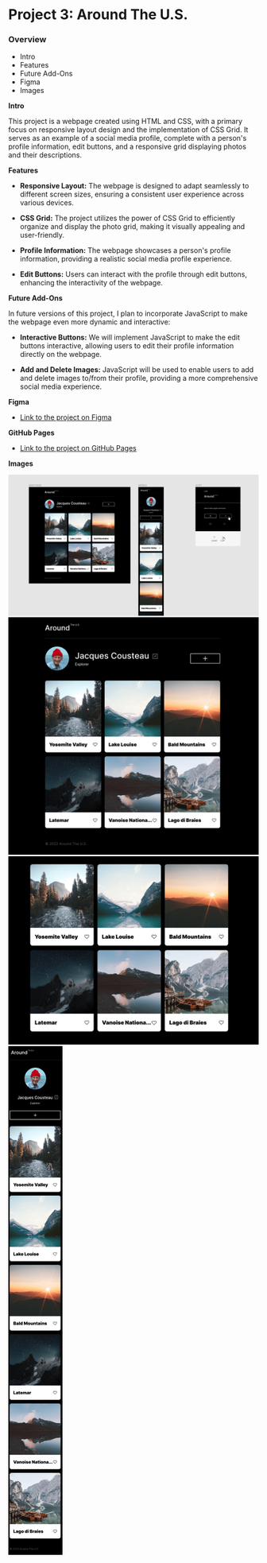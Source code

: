 # Project 3: Around The U.S.

### Overview

- Intro
- Features
- Future Add-Ons
- Figma
- Images

**Intro**

This project is a webpage created using HTML and CSS, with a primary focus on responsive layout design and the implementation of CSS Grid. It serves as an example of a social media profile, complete with a person's profile information, edit buttons, and a responsive grid displaying photos and their descriptions.

**Features**

- **Responsive Layout:** The webpage is designed to adapt seamlessly to different screen sizes, ensuring a consistent user experience across various devices.

- **CSS Grid:** The project utilizes the power of CSS Grid to efficiently organize and display the photo grid, making it visually appealing and user-friendly.

- **Profile Information:** The webpage showcases a person's profile information, providing a realistic social media profile experience.

- **Edit Buttons:** Users can interact with the profile through edit buttons, enhancing the interactivity of the webpage.

**Future Add-Ons**

In future versions of this project, I plan to incorporate JavaScript to make the webpage even more dynamic and interactive:

- **Interactive Buttons:** We will implement JavaScript to make the edit buttons interactive, allowing users to edit their profile information directly on the webpage.

- **Add and Delete Images:** JavaScript will be used to enable users to add and delete images to/from their profile, providing a more comprehensive social media experience.

**Figma**

- [Link to the project on Figma](https://www.figma.com/file/ii4xxsJ0ghevUOcssTlHZv/Sprint-3%3A-Around-the-US?node-id=0%3A1)

**GitHub Pages**

- [Link to the project on GitHub Pages](https://melvar1.github.io/se_project_aroundtheus/)

**Images**

![Project Design](./images/demo/figma.png)
![Webpage](./images/demo/webpage.png)
![Card Images](./images/demo/cards.png)
![Mobile View](./images/demo/mobile-view.png)
